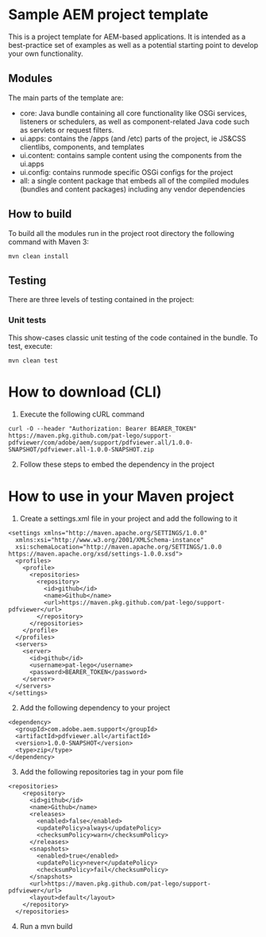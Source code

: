 # Sample AEM project template

This is a project template for AEM-based applications. It is intended as a best-practice set of examples as well as a potential starting point to develop your own functionality.

## Modules

The main parts of the template are:

* core: Java bundle containing all core functionality like OSGi services, listeners or schedulers, as well as component-related Java code such as servlets or request filters.
* ui.apps: contains the /apps (and /etc) parts of the project, ie JS&CSS clientlibs, components, and templates
* ui.content: contains sample content using the components from the ui.apps
* ui.config: contains runmode specific OSGi configs for the project
* all: a single content package that embeds all of the compiled modules (bundles and content packages) including any vendor dependencies

## How to build

To build all the modules run in the project root directory the following command with Maven 3:

    mvn clean install

## Testing

There are three levels of testing contained in the project:

### Unit tests

This show-cases classic unit testing of the code contained in the bundle. To
test, execute:

    mvn clean test

# How to download (CLI)

1. Execute the following cURL command 
```
curl -O --header "Authorization: Bearer BEARER_TOKEN" https://maven.pkg.github.com/pat-lego/support-pdfviewer/com/adobe/aem/support/pdfviewer.all/1.0.0-SNAPSHOT/pdfviewer.all-1.0.0-SNAPSHOT.zip
```
2. Follow these steps to embed the dependency in the project

# How to use in your Maven project

1. Create a settings.xml file in your project and add the following to it
```
<settings xmlns="http://maven.apache.org/SETTINGS/1.0.0"
  xmlns:xsi="http://www.w3.org/2001/XMLSchema-instance"
  xsi:schemaLocation="http://maven.apache.org/SETTINGS/1.0.0 https://maven.apache.org/xsd/settings-1.0.0.xsd">
  <profiles>
    <profile>
      <repositories>
        <repository>
          <id>github</id>
          <name>Github</name>
          <url>https://maven.pkg.github.com/pat-lego/support-pdfviewer</url>
        </repository>
      </repositories>
    </profile>
  </profiles>
  <servers>
    <server>
      <id>github</id>
      <username>pat-lego</username>
      <password>BEARER_TOKEN</password>
    </server>
  </servers>
</settings>
```
2. Add the following dependency to your project 
```
<dependency>
  <groupId>com.adobe.aem.support</groupId>
  <artifactId>pdfviewer.all</artifactId>
  <version>1.0.0-SNAPSHOT</version>
  <type>zip</type>
</dependency>
```
3. Add the following repositories tag in your pom file
```
<repositories>
    <repository>
      <id>github</id>
      <name>Github</name>
      <releases>
        <enabled>false</enabled>
        <updatePolicy>always</updatePolicy>
        <checksumPolicy>warn</checksumPolicy>
      </releases>
      <snapshots>
        <enabled>true</enabled>
        <updatePolicy>never</updatePolicy>
        <checksumPolicy>fail</checksumPolicy>
      </snapshots>
      <url>https://maven.pkg.github.com/pat-lego/support-pdfviewer</url>
      <layout>default</layout>
    </repository>
  </repositories>
```
4. Run a mvn build